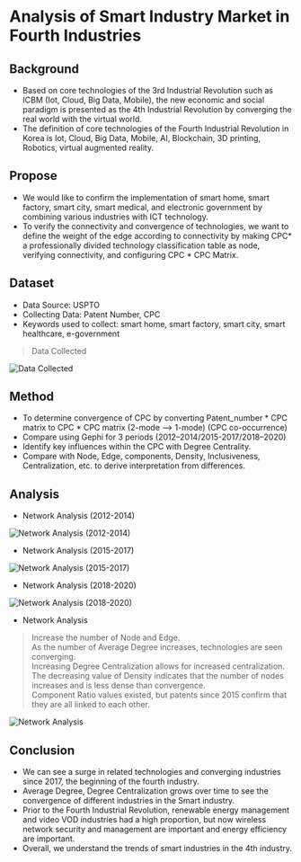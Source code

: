 # Analysis of Smart Industry Market in Fourth Industries

## Background
- Based on core technologies of the 3rd Industrial Revolution such as ICBM (Iot, Cloud, Big Data, Mobile), the new economic and social paradigm is presented as the 4th Industrial Revolution by converging the real world with the virtual world.
- The definition of core technologies of the Fourth Industrial Revolution in Korea is Iot, Cloud, Big Data, Mobile, AI, Blockchain, 3D printing, Robotics, virtual augmented reality.

## Propose
- We would like to confirm the implementation of smart home, smart factory, smart city, smart medical, and electronic government by combining various industries with ICT technology.
- To verify the connectivity and convergence of technologies, we want to define the weight of the edge according to connectivity by making CPC* a professionally divided technology classification table as node, verifying connectivity, and configuring CPC * CPC Matrix.

## Dataset
- Data Source: USPTO 
- Collecting Data: Patent Number, CPC
- Keywords used to collect: smart home, smart factory, smart city, smart healthcare, e-government
> Data Collected <br/>

![Data Collected](https://user-images.githubusercontent.com/63955072/122854219-57ddde00-d34e-11eb-860e-fc8194bb3c37.png)

## Method
- To determine convergence of CPC by converting Patent_number * CPC matrix to CPC * CPC matrix (2-mode --> 1-mode) (CPC co-occurrence)
- Compare using Gephi for 3 periods (2012–2014/2015-2017/2018–2020)
- Identify key influences within the CPC with Degree Centrality.
- Compare with Node, Edge, components, Density, Inclusiveness, Centralization, etc. to derive interpretation from differences.

## Analysis
- Network Analysis (2012-2014)

![Network Analysis (2012-2014)](https://user-images.githubusercontent.com/63955072/122854776-316c7280-d34f-11eb-8725-1505577a0daa.png)

- Network Analysis (2015-2017)

![Network Analysis (2015-2017)](https://user-images.githubusercontent.com/63955072/122854800-3df0cb00-d34f-11eb-8856-c976c07ae1b4.png)

- Network Analysis (2018-2020)

![Network Analysis (2018-2020)](https://user-images.githubusercontent.com/63955072/122854838-4812c980-d34f-11eb-9c1e-bf1e4ad82b10.png)

- Network Analysis
> Increase the number of Node and Edge. <br/>
> As the number of Average Degree increases, technologies are seen converging. <br/>
> Increasing Degree Centralization allows for increased centralization. <br/>
> The decreasing value of Density indicates that the number of nodes increases and is less dense than convergence. <br/>
> Component Ratio values existed, but patents since 2015 confirm that they are all linked to each other. <br/>

![Network Analysis](https://user-images.githubusercontent.com/63955072/122854975-7abcc200-d34f-11eb-9c0b-17b119da7273.PNG)

## Conclusion
- We can see a surge in related technologies and converging industries since 2017, the beginning of the fourth industry.
- Average Degree, Degree Centralization grows over time to see the convergence of different industries in the Smart industry.
- Prior to the Fourth Industrial Revolution, renewable energy management and video VOD industries had a high proportion, but now wireless network security and management are important and energy efficiency are important.
- Overall, we understand the trends of smart industries in the 4th industry.

